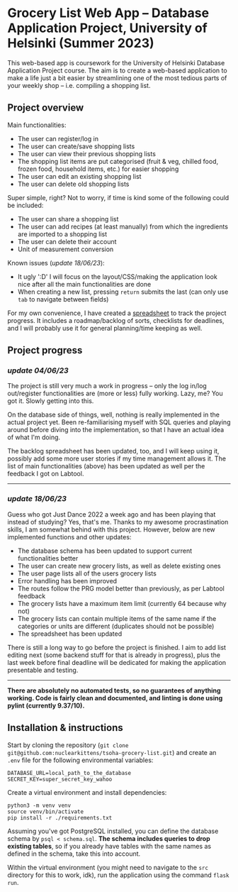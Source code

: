 # Grocery List Web App – Database Application Project, University of Helsinki (Summer 2023)
This web-based app is coursework for the University of Helsinki Database Application Project course. The aim is to create a web-based application to make a life just a bit easier by streamlining one of the most tedious parts of your weekly shop – i.e. compiling a shopping list.

## Project overview
Main functionalities:
+ The user can register/log in
+ The user can create/save shopping lists
+ The user can view their previous shopping lists
+ The shopping list items are put categorised (fruit & veg, chilled food, frozen food, household items, etc.) for easier shopping
+ The user can edit an existing shopping list
+ The user can delete old shopping lists

Super simple, right? Not to worry, if time is kind some of the following could be included:
+ The user can share a shopping list
+ The user can add recipes (at least manually) from which the ingredients are imported to a shopping list
+ The user can delete their account
+ Unit of measurement conversion

Known issues (*update 18/06/23*):
+ It ugly ':D' I will focus on the layout/CSS/making the application look nice after all the main functionalities are done
+ When creating a new list, pressing `return` submits the last (can only use `tab` to navigate between fields)

For my own convenience, I have created a [spreadsheet](https://docs.google.com/spreadsheets/d/17Hk51ZoDV1AqUWWAYf6MvK6ZVflhoNZ81wzrthbtHzs/) to track the project progress. It includes a roadmap/backlog of sorts, checklists for deadlines, and I will probably use it for general planning/time keeping as well.

## Project progress

### *update 04/06/23*

The project is still very much a work in progress – only the log in/log out/register functionalities are (more or less) fully working. Lazy, me? You got it. Slowly getting into this.

On the database side of things, well, nothing is really implemented in the actual project yet. Been re-familiarising myself with SQL queries and playing around before diving into the implementation, so that I have an actual idea of what I'm doing.

The backlog spreadsheet has been updated, too, and I will keep using it, possibly add some more user stories if my time management allows it. The list of main functionalities (above) has been updated as well per the feedback I got on Labtool.

***

### *update 18/06/23*

Guess who got Just Dance 2022 a week ago and has been playing that instead of studying? Yes, that's me. Thanks to my awesome procrastination skills, I am somewhat behind with this project. However, below are new implemented functions and other updates:

+ The database schema has been updated to support current functionalities better
+ The user can create new grocery lists, as well as delete existing ones
+ The user page lists all of the users grocery lists
+ Error handling has been improved
+ The routes follow the PRG model better than previously, as per Labtool feedback
+ The grocery lists have a maximum item limit (currently 64 because why not)
+ The grocery lists can contain multiple items of the same name if the categories or units are different (duplicates should not be possible)
+ The spreadsheet has been updated

There is still a long way to go before the project is finished. I aim to add list editing next (some backend stuff for that is already in progress), plus the last week before final deadline will be dedicated for making the application presentable and testing.

***

**There are absolutely no automated tests, so no guarantees of anything working. Code is fairly clean and documented, and linting is done using pylint (currently 9.37/10).**

## Installation & instructions

Start by cloning the repository (`git clone git@github.com:nuclearkittens/tsoha-grocery-list.git`) and create an `.env` file for the following environmental variables:

```
DATABASE_URL=local_path_to_the_database
SECRET_KEY=super_secret_key_wahoo
```
Create a virtual environment and install dependencies:
```
python3 -m venv venv
source venv/bin/activate
pip install -r ./requirements.txt
```
Assuming you've got PostgreSQL installed, you can define the database schema by `psql < schema.sql`. **The schema includes queries to drop existing tables**, so if you already have tables with the same names as defined in the schema, take this into account.

Within the virtual environment (you might need to navigate to the `src` directory for this to work, idk), run the application using the command `flask run`.
